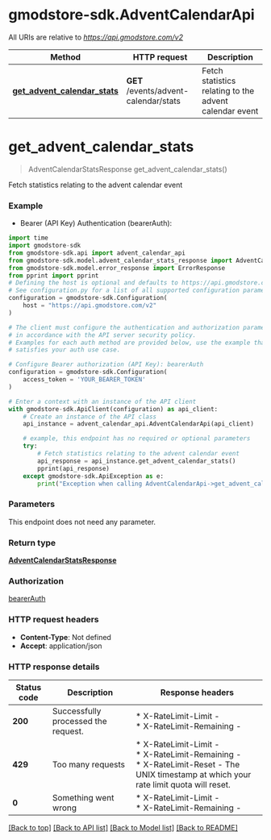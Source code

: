# gmodstore-sdk.AdventCalendarApi

All URIs are relative to *https://api.gmodstore.com/v2*

Method | HTTP request | Description
------------- | ------------- | -------------
[**get_advent_calendar_stats**](AdventCalendarApi.md#get_advent_calendar_stats) | **GET** /events/advent-calendar/stats | Fetch statistics relating to the advent calendar event


# **get_advent_calendar_stats**
> AdventCalendarStatsResponse get_advent_calendar_stats()

Fetch statistics relating to the advent calendar event

### Example

* Bearer (API Key) Authentication (bearerAuth):
```python
import time
import gmodstore-sdk
from gmodstore-sdk.api import advent_calendar_api
from gmodstore-sdk.model.advent_calendar_stats_response import AdventCalendarStatsResponse
from gmodstore-sdk.model.error_response import ErrorResponse
from pprint import pprint
# Defining the host is optional and defaults to https://api.gmodstore.com/v2
# See configuration.py for a list of all supported configuration parameters.
configuration = gmodstore-sdk.Configuration(
    host = "https://api.gmodstore.com/v2"
)

# The client must configure the authentication and authorization parameters
# in accordance with the API server security policy.
# Examples for each auth method are provided below, use the example that
# satisfies your auth use case.

# Configure Bearer authorization (API Key): bearerAuth
configuration = gmodstore-sdk.Configuration(
    access_token = 'YOUR_BEARER_TOKEN'
)

# Enter a context with an instance of the API client
with gmodstore-sdk.ApiClient(configuration) as api_client:
    # Create an instance of the API class
    api_instance = advent_calendar_api.AdventCalendarApi(api_client)

    # example, this endpoint has no required or optional parameters
    try:
        # Fetch statistics relating to the advent calendar event
        api_response = api_instance.get_advent_calendar_stats()
        pprint(api_response)
    except gmodstore-sdk.ApiException as e:
        print("Exception when calling AdventCalendarApi->get_advent_calendar_stats: %s\n" % e)
```


### Parameters
This endpoint does not need any parameter.

### Return type

[**AdventCalendarStatsResponse**](AdventCalendarStatsResponse.md)

### Authorization

[bearerAuth](../README.md#bearerAuth)

### HTTP request headers

 - **Content-Type**: Not defined
 - **Accept**: application/json


### HTTP response details
| Status code | Description | Response headers |
|-------------|-------------|------------------|
**200** | Successfully processed the request. |  * X-RateLimit-Limit -  <br>  * X-RateLimit-Remaining -  <br>  |
**429** | Too many requests |  * X-RateLimit-Limit -  <br>  * X-RateLimit-Remaining -  <br>  * X-RateLimit-Reset - The UNIX timestamp at which your rate limit quota will reset. <br>  |
**0** | Something went wrong |  * X-RateLimit-Limit -  <br>  * X-RateLimit-Remaining -  <br>  |

[[Back to top]](#) [[Back to API list]](../README.md#documentation-for-api-endpoints) [[Back to Model list]](../README.md#documentation-for-models) [[Back to README]](../README.md)

